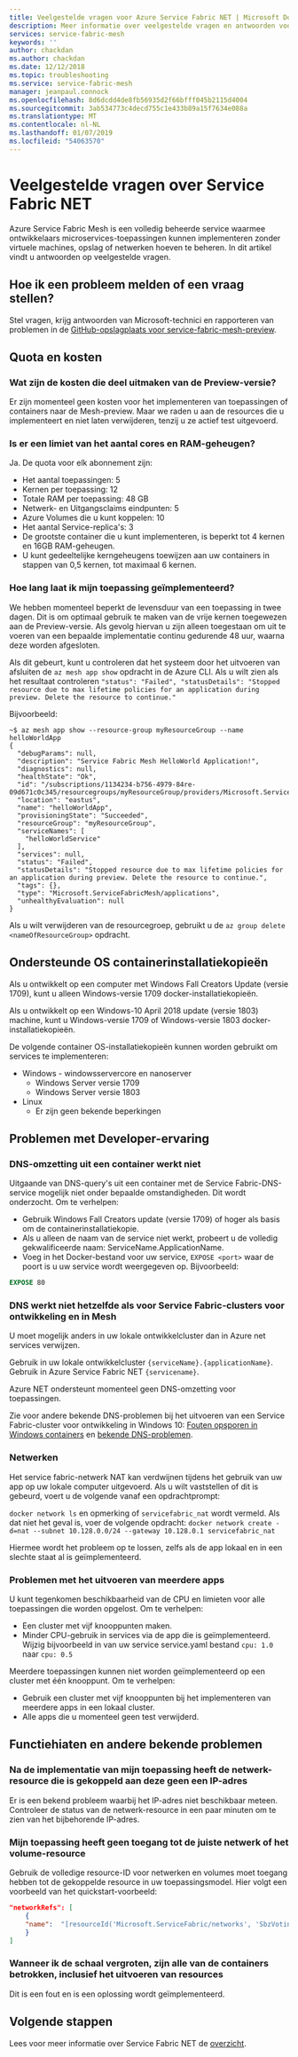 ```yaml
---
title: Veelgestelde vragen voor Azure Service Fabric NET | Microsoft Docs
description: Meer informatie over veelgestelde vragen en antwoorden voor Azure Service Fabric NET.
services: service-fabric-mesh
keywords: ''
author: chackdan
ms.author: chackdan
ms.date: 12/12/2018
ms.topic: troubleshooting
ms.service: service-fabric-mesh
manager: jeanpaul.connock
ms.openlocfilehash: 8d6dcdd4de8fb56935d2f66bfff045b2115d4004
ms.sourcegitcommit: 3ab534773c4decd755c1e433b89a15f7634e088a
ms.translationtype: MT
ms.contentlocale: nl-NL
ms.lasthandoff: 01/07/2019
ms.locfileid: "54063570"
---
```

# <a name="commonly-asked-service-fabric-mesh-questions"></a>Veelgestelde vragen over Service Fabric NET

Azure Service Fabric Mesh is een volledig beheerde service waarmee ontwikkelaars microservices-toepassingen kunnen implementeren zonder virtuele machines, opslag of netwerken hoeven te beheren. In dit artikel vindt u antwoorden op veelgestelde vragen.

## <a name="how-do-i-report-an-issue-or-ask-a-question"></a>Hoe ik een probleem melden of een vraag stellen?

Stel vragen, krijg antwoorden van Microsoft-technici en rapporteren van problemen in de [GitHub-opslagplaats voor service-fabric-mesh-preview](https://aka.ms/sfmeshissues).

## <a name="quota-and-cost"></a>Quota en kosten

### <a name="what-is-the-cost-of-participating-in-the-preview"></a>Wat zijn de kosten die deel uitmaken van de Preview-versie?

Er zijn momenteel geen kosten voor het implementeren van toepassingen of containers naar de Mesh-preview. Maar we raden u aan de resources die u implementeert en niet laten verwijderen, tenzij u ze actief test uitgevoerd.

### <a name="is-there-a-quota-limit-of-the-number-of-cores-and-ram"></a>Is er een limiet van het aantal cores en RAM-geheugen?

Ja. De quota voor elk abonnement zijn:

- Het aantal toepassingen: 5
- Kernen per toepassing: 12
- Totale RAM per toepassing: 48 GB
- Netwerk- en Uitgangsclaims eindpunten: 5
- Azure Volumes die u kunt koppelen: 10
- Het aantal Service-replica's: 3
- De grootste container die u kunt implementeren, is beperkt tot 4 kernen en 16GB RAM-geheugen.
- U kunt gedeeltelijke kerngeheugens toewijzen aan uw containers in stappen van 0,5 kernen, tot maximaal 6 kernen.

### <a name="how-long-can-i-leave-my-application-deployed"></a>Hoe lang laat ik mijn toepassing geïmplementeerd?

We hebben momenteel beperkt de levensduur van een toepassing in twee dagen. Dit is om optimaal gebruik te maken van de vrije kernen toegewezen aan de Preview-versie. Als gevolg hiervan u zijn alleen toegestaan om uit te voeren van een bepaalde implementatie continu gedurende 48 uur, waarna deze worden afgesloten.

Als dit gebeurt, kunt u controleren dat het systeem door het uitvoeren van afsluiten de `az mesh app show` opdracht in de Azure CLI. Als u wilt zien als het resultaat controleren `"status": "Failed", "statusDetails": "Stopped resource due to max lifetime policies for an application during preview. Delete the resource to continue."` 

Bijvoorbeeld: 

```cli
~$ az mesh app show --resource-group myResourceGroup --name helloWorldApp
{
  "debugParams": null,
  "description": "Service Fabric Mesh HelloWorld Application!",
  "diagnostics": null,
  "healthState": "Ok",
  "id": "/subscriptions/1134234-b756-4979-84re-09d671c0c345/resourcegroups/myResourceGroup/providers/Microsoft.ServiceFabricMesh/applications/helloWorldApp",
  "location": "eastus",
  "name": "helloWorldApp",
  "provisioningState": "Succeeded",
  "resourceGroup": "myResourceGroup",
  "serviceNames": [
    "helloWorldService"
  ],
  "services": null,
  "status": "Failed",
  "statusDetails": "Stopped resource due to max lifetime policies for an application during preview. Delete the resource to continue.",
  "tags": {},
  "type": "Microsoft.ServiceFabricMesh/applications",
  "unhealthyEvaluation": null
}
```

Als u wilt verwijderen van de resourcegroep, gebruikt u de `az group delete <nameOfResourceGroup>` opdracht.

## <a name="supported-container-os-images"></a>Ondersteunde OS containerinstallatiekopieën

Als u ontwikkelt op een computer met Windows Fall Creators Update (versie 1709), kunt u alleen Windows-versie 1709 docker-installatiekopieën.

Als u ontwikkelt op een Windows-10 April 2018 update (versie 1803) machine, kunt u Windows-versie 1709 of Windows-versie 1803 docker-installatiekopieën.

De volgende container OS-installatiekopieën kunnen worden gebruikt om services te implementeren:

- Windows - windowsservercore en nanoserver
    - Windows Server versie 1709
    - Windows Server versie 1803
- Linux
    - Er zijn geen bekende beperkingen

## <a name="developer-experience-issues"></a>Problemen met Developer-ervaring

### <a name="dns-resolution-from-a-container-doesnt-work"></a>DNS-omzetting uit een container werkt niet

Uitgaande van DNS-query's uit een container met de Service Fabric-DNS-service mogelijk niet onder bepaalde omstandigheden. Dit wordt onderzocht. Om te verhelpen:

- Gebruik Windows Fall Creators update (versie 1709) of hoger als basis om de containerinstallatiekopie.
- Als u alleen de naam van de service niet werkt, probeert u de volledig gekwalificeerde naam: ServiceName.ApplicationName.
- Voeg in het Docker-bestand voor uw service, `EXPOSE <port>` waar de poort is u uw service wordt weergegeven op. Bijvoorbeeld:

```DockerFile
EXPOSE 80
```

### <a name="dns-does-not-work-the-same-as-it-does-for-service-fabric-development-clusters-and-in-mesh"></a>DNS werkt niet hetzelfde als voor Service Fabric-clusters voor ontwikkeling en in Mesh

U moet mogelijk anders in uw lokale ontwikkelcluster dan in Azure net services verwijzen.

Gebruik in uw lokale ontwikkelcluster `{serviceName}.{applicationName}`. Gebruik in Azure Service Fabric NET `{servicename}`. 

Azure NET ondersteunt momenteel geen DNS-omzetting voor toepassingen.

Zie voor andere bekende DNS-problemen bij het uitvoeren van een Service Fabric-cluster voor ontwikkeling in Windows 10: [Fouten opsporen in Windows containers](/azure/service-fabric/service-fabric-how-to-debug-windows-containers) en [bekende DNS-problemen](https://docs.microsoft.com/azure/service-fabric/service-fabric-dnsservice#known-issues).

### <a name="networking"></a>Netwerken

Het service fabric-netwerk NAT kan verdwijnen tijdens het gebruik van uw app op uw lokale computer uitgevoerd. Als u wilt vaststellen of dit is gebeurd, voert u de volgende vanaf een opdrachtprompt:

`docker network ls` en opmerking of `servicefabric_nat` wordt vermeld.  Als dat niet het geval is, voer de volgende opdracht: `docker network create -d=nat --subnet 10.128.0.0/24 --gateway 10.128.0.1 servicefabric_nat`

Hiermee wordt het probleem op te lossen, zelfs als de app lokaal en in een slechte staat al is geïmplementeerd.

### <a name="issues-running-multiple-apps"></a>Problemen met het uitvoeren van meerdere apps

U kunt tegenkomen beschikbaarheid van de CPU en limieten voor alle toepassingen die worden opgelost. Om te verhelpen:
- Een cluster met vijf knooppunten maken.
- Minder CPU-gebruik in services via de app die is geïmplementeerd. Wijzig bijvoorbeeld in van uw service service.yaml bestand `cpu: 1.0` naar `cpu: 0.5`

Meerdere toepassingen kunnen niet worden geïmplementeerd op een cluster met één knooppunt. Om te verhelpen:
- Gebruik een cluster met vijf knooppunten bij het implementeren van meerdere apps in een lokaal cluster.
- Alle apps die u momenteel geen test verwijderd.

## <a name="feature-gaps-and-other-known-issues"></a>Functiehiaten en andere bekende problemen

### <a name="after-deploying-my-application-the-network-resource-associated-with-it-does-not-have-an-ip-address"></a>Na de implementatie van mijn toepassing heeft de netwerk-resource die is gekoppeld aan deze geen een IP-adres

Er is een bekend probleem waarbij het IP-adres niet beschikbaar meteen. Controleer de status van de netwerk-resource in een paar minuten om te zien van het bijbehorende IP-adres.

### <a name="my-application-fails-to-access-the-right-networkvolume-resource"></a>Mijn toepassing heeft geen toegang tot de juiste netwerk of het volume-resource

Gebruik de volledige resource-ID voor netwerken en volumes moet toegang hebben tot de gekoppelde resource in uw toepassingsmodel. Hier volgt een voorbeeld van het quickstart-voorbeeld:

```json
"networkRefs": [
    {
    "name":  "[resourceId('Microsoft.ServiceFabric/networks', 'SbzVotingNetwork')]" 
    }
]
```

### <a name="when-i-scale-out-all-of-my-containers-are-affected-including-running-ones"></a>Wanneer ik de schaal vergroten, zijn alle van de containers betrokken, inclusief het uitvoeren van resources

Dit is een fout en is een oplossing wordt geïmplementeerd.

## <a name="next-steps"></a>Volgende stappen

Lees voor meer informatie over Service Fabric NET de [overzicht](service-fabric-mesh-overview.md).
